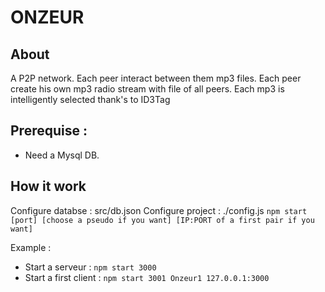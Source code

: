 # ONZEUR
## About
A P2P network. Each peer interact between them mp3 files.
 Each peer create his own mp3 radio stream with file of all peers.
 Each mp3 is intelligently selected thank's to ID3Tag

 ## Prerequise :
 - Need a Mysql DB.
 
## How it work
Configure databse : src/db.json
Configure project : ./config.js
```npm start [port] [choose a pseudo if you want] [IP:PORT of a first pair if you want]```


Example :
- Start a serveur :
```npm start 3000```
- Start a first client :
```npm start 3001 Onzeur1 127.0.0.1:3000```

